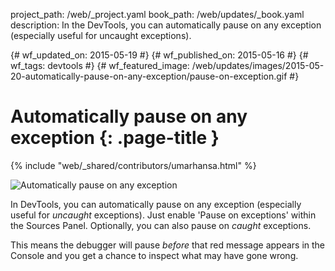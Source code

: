 project_path: /web/_project.yaml book_path: /web/updates/_book.yaml description: In the DevTools, you can automatically pause on any exception (especially useful for uncaught exceptions).

{# wf_updated_on: 2015-05-19 #} {# wf_published_on: 2015-05-16 #} {# wf_tags: devtools #} {# wf_featured_image: /web/updates/images/2015-05-20-automatically-pause-on-any-exception/pause-on-exception.gif #}

# Automatically pause on any exception {: .page-title }

{% include "web/_shared/contributors/umarhansa.html" %}

<img src="/web/updates/images/2015-05-20-automatically-pause-on-any-exception/pause-on-exception.gif" alt="Automatically pause on any exception" />

In DevTools, you can automatically pause on any exception (especially useful for *uncaught* exceptions). Just enable 'Pause on exceptions' within the Sources Panel. Optionally, you can also pause on *caught* exceptions.

This means the debugger will pause *before* that red message appears in the Console and you get a chance to inspect what may have gone wrong.